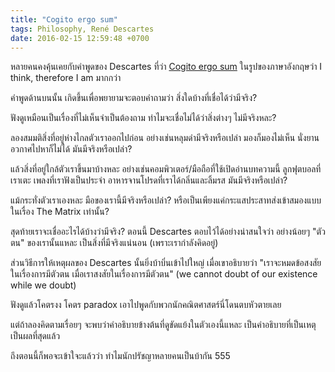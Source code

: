 ```yaml
---
title: "Cogito ergo sum"
tags: Philosophy, René Descartes
date: 2016-02-15 12:59:48 +0700
---
```


หลายคนคงคุ้นเคยกับคำพูดของ Descartes ที่ว่า <a href="https://en.wikipedia.org/wiki/Cogito_ergo_sum">Cogito ergo sum</a> ในรูปของภาษาอังกฤษว่า I think, therefore I am มากกว่า

คำพูดด้านบนนั้น เกิดขึ้นเพื่อพยายามจะตอบคำถามว่า สิ่งใดบ้างที่เชื่อได้ว่ามีจริง?

ฟังดูเหมือนเป็นเรื่องที่ไม่เห็นจำเป็นต้องถาม ทำไมจะเชื่อไม่ได้ว่าสิ่งต่างๆ ไม่มีจริงหละ?

ลองสมมติสิ่งที่อยู่ห่างไกลตัวเราออกไปก่อน อย่างเช่นหลุมดำมีจริงหรือเปล่า มองก็มองไม่เห็น นั่งยานอวกาศไปหาก็ไม่ได้ มันมีจริงหรือเปล่า?

แล้วสิ่งที่อยู่ใกล้ตัวเราขึ้นมาบ้างหละ อย่างเช่นคอมพิวเตอร์/มือถือที่ใช้เปิดอ่านบทความนี้ ลูกฟุตบอลที่เราเตะ เพลงที่เราฟังเป็นประจำ อาหารจานโปรดที่เราได้กลิ่นและลิ้มรส มันมีจริงหรือเปล่า?

แม้กระทั่งตัวเราเองหละ มือของเรานี้มีจริงหรือเปล่า? หรือเป็นเพียงแค่กระแสประสาทส่งเข้าสมองแบบในเรื่อง The Matrix เท่านั้น?

สุดท้ายเราจะเชื่ออะไรได้บ้างว่ามีจริง? ตอนนี้ Descartes ตอบไว้ได้อย่างน่าสนใจว่า อย่างน้อยๆ "ตัวตน" ของเรานั้นแหละ เป็นสิ่งที่มีจริงแน่นอน (เพราะเรากำลังคิดอยู่)

ส่วนวิธีการให้เหตุผลของ Descartes นั้นยิ่งบ้าบิ่นเข้าไปใหญ่ เมื่อเขาอธิบายว่า "เราจะหมดข้อสงสัยในเรื่องการมีตัวตน เมื่อเราสงสัยในเรื่องการมีตัวตน" (we cannot doubt of our existence while we doubt)

ฟังดูแล้วโคตรงง โคตร paradox เอาไปพูดกับพวกนักคณิตศาสตร์นี่โดนตบหัวตายเลย

แต่ถ้าลองคิดตามเรื่อยๆ จะพบว่าคำอธิบายข้างต้นที่ดูขัดแย้งในตัวเองนี้แหละ เป็นคำอธิบายที่เป็นเหตุเป็นผลที่สุดแล้ว

ถึงตอนนี้ก็พอจะเข้าใจะแล้วว่า ทำไมนักปรัชญาหลายคนเป็นบ้ากัน 555
